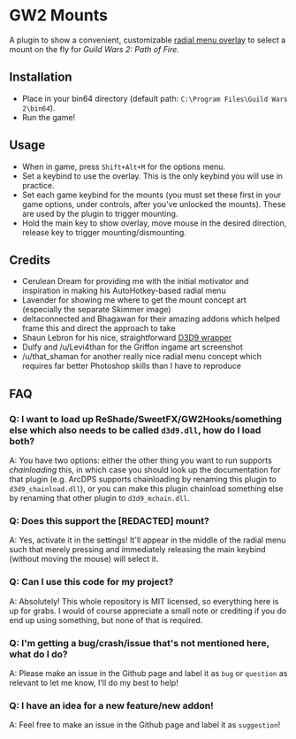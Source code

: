 # GW2 Mounts

A plugin to show a convenient, customizable [radial menu overlay](https://giant.gfycat.com/SnoopyEarlyBlacknorwegianelkhound.mp4) to select a mount on the fly for *Guild Wars 2: Path of Fire*.

## Installation
- Place in your bin64 directory (default path: ``C:\Program Files\Guild Wars 2\bin64``).
- Run the game!

## Usage
- When in game, press ``Shift+Alt+M`` for the options menu.
- Set a keybind to use the overlay. This is the only keybind you will use in practice.
- Set each game keybind for the mounts (you must set these first in your game options, under controls, after you've unlocked the mounts). These are used by the plugin to trigger mounting.
- Hold the main key to show overlay, move mouse in the desired direction, release key to trigger mounting/dismounting.

## Credits
- Cerulean Dream for providing me with the initial motivator and inspiration in making his AutoHotkey-based radial menu
- Lavender for showing me where to get the mount concept art (especially the separate Skimmer image)
- deltaconnected and Bhagawan for their amazing addons which helped frame this and direct the approach to take
- Shaun Lebron for his nice, straightforward [D3D9 wrapper](https://gist.github.com/shaunlebron/3854bf4eec5bec297907)
- Dulfy and /u/Levi4than for the Griffon ingame art screenshot
- /u/that_shaman for another really nice radial menu concept which requires far better Photoshop skills than I have to reproduce

## FAQ

### Q: I want to load up ReShade/SweetFX/GW2Hooks/something else which also needs to be called ``d3d9.dll``, how do I load both?

A: You have two options: either the other thing you want to run supports *chainloading* this, in which case you should look up the documentation for that plugin (e.g. ArcDPS supports chainloading by renaming this plugin to ``d3d9_chainload.dll``), or you can make this plugin chainload something else by renaming that other plugin to ``d3d9_mchain.dll``.

### Q: Does this support the [REDACTED] mount?

A: Yes, activate it in the settings! It'll appear in the middle of the radial menu such that merely pressing and immediately releasing the main keybind (without moving the mouse) will select it.

### Q: Can I use this code for my project?

A: Absolutely! This whole repository is MIT licensed, so everything here is up for grabs. I would of course appreciate a small note or crediting if you do end up using something, but none of that is required.

### Q: I'm getting a bug/crash/issue that's not mentioned here, what do I do?

A: Please make an issue in the Github page and label it as ``bug`` or ``question`` as relevant to let me know, I'll do my best to help!

### Q: I have an idea for a new feature/new addon!

A: Feel free to make an issue in the Github page and label it as ``suggestion``!
